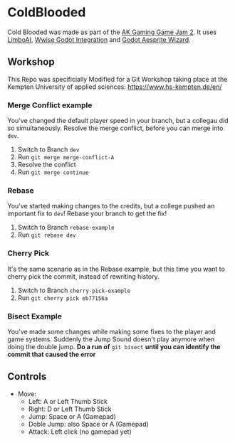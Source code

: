 # ColdBlooded

Cold Blooded was made as part of the [AK Gaming Game Jam 2](https://itch.io/jam/ak-gaming-game-jam-2). It uses [LimboAI](https://github.com/limbonaut/limboai), [Wwise Godot Integration](https://github.com/alessandrofama/wwise-godot-integration) and [Godot Aesprite Wizard](https://github.com/viniciusgerevini/godot-aseprite-wizard).

## Workshop
This Repo was specificially Modified for a Git Workshop taking place at the Kempten University of applied sciences: https://www.hs-kempten.de/en/

### Merge Conflict example
You've changed the default player speed in your branch, but a collegau did so simultaneously. Resolve the merge conflict, before you can merge into `dev`.
1. Switch to Branch `dev`
2. Run `git merge merge-conflict-A`
3. Resolve the conflict
4. Run `git merge continue`

### Rebase
You've started making changes to the credits, but a college pushed an important fix to `dev`! Rebase your branch to get the fix!
1. Switch to Branch `rebase-example`
2. Run `git rebase dev`

### Cherry Pick
It's the same scenario as in the Rebase example, but this time you want to cherry pick the commit, instead of rewriting history.
1. Switch to Branch `cherry-pick-example`
2. Run `git cherry pick eb77156a`

### Bisect Example
You've made some changes while making some fixes to the player and game systems. Suddenly the Jump Sound doesn't play anymore when doing the double jump.
**Do a run of** `git bisect` **until you can identify the commit that caused the error**

## Controls

- Move:
  - Left: A or Left Thumb Stick
  - Right: D or Left Thumb Stick
  - Jump: Space or A (Gamepad)
  - Doble Jump: also Space or A (Gamepad)
  - Attack: Left click (no gamepad yet)
